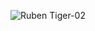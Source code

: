![Ruben Tiger-02](https://user-images.githubusercontent.com/67019763/131847798-798d48c1-7f47-47b7-928a-c62dab4dc364.jpg)

<!---
TheBrodaCoder/TheBrodaCoder is a ✨ special ✨ repository because its `README.md` (this file) appears on your GitHub profile.
You can click the Preview link to take a look at your changes.
--->
